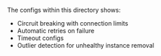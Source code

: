 The configs within this directory shows:
- Circruit breaking with connection limits
- Automatic retries on failure
- Timeout configs
- Outlier detection for unhealthy instance removal